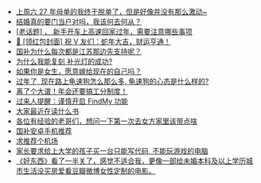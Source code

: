 + [上周六 27 年母单的我终于脱单了，但是好像并没有那么激动~](https://www.v2ex.com/t/1106352)
+ [结婚真的要门当户对吗，我该何去何从？](https://www.v2ex.com/t/1106344)
+ [[老话题] ， 新手开车上高速回家过年，需要注意哪些事项](https://www.v2ex.com/t/1106393)
+ [🧧 [领红包封面] 祝 V 友们：蛇年大吉，财运亨通！](https://www.v2ex.com/t/1106447)
+ [国补为什么每次都是江苏那边先支持呢？](https://www.v2ex.com/t/1106357)
+ [为什么我能复刻 补光灯的成功?](https://www.v2ex.com/t/1106325)
+ [如果你是女生，愿意嫁给现在的自己吗？](https://www.v2ex.com/t/1106431)
+ [过年了, 现在路上龟速狗怎么那么多, 龟速狗的心态是什么样的?](https://www.v2ex.com/t/1106474)
+ [离了个大谱！年会还要搞工分制度！](https://www.v2ex.com/t/1106451)
+ [过来人提醒：谨慎开启 FindMy 功能](https://www.v2ex.com/t/1106545)
+ [大家最近在读什么书](https://www.v2ex.com/t/1106658)
+ [各位有经验的老哥们，想问一下第一次去女方家里该带点啥](https://www.v2ex.com/t/1106655)
+ [国补安卓手机推荐](https://www.v2ex.com/t/1106415)
+ [求推荐个机场](https://www.v2ex.com/t/1106673)
+ [家长要求给上大学的孩子买一台只能写代码, 不能玩游戏的电脑](https://www.v2ex.com/t/1106683)
+ [《好东西》看了一半关了，感觉不适合我，更像一部给未婚本科及以上学历城市生活没买房爱看豆瓣微博女性定制的电影。](https://www.v2ex.com/t/1106585)
